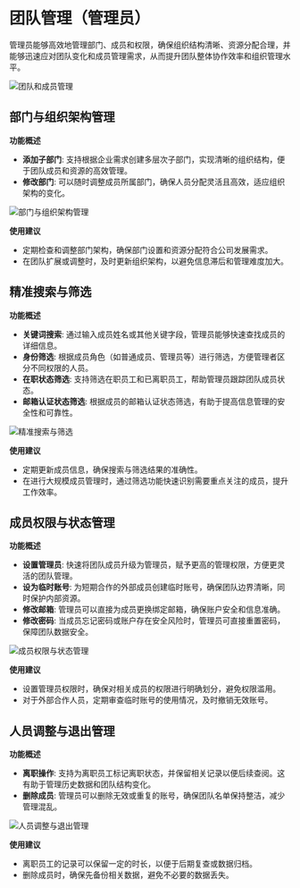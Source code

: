 # 团队管理（管理员）

管理员能够高效地管理部门、成员和权限，确保组织结构清晰、资源分配合理，并能够迅速应对团队变化和成员管理需求，从而提升团队整体协作效率和组织管理水平。

![团队和成员管理](/images/team_mana_1.png)

## 部门与组织架构管理

**功能概述**
- **添加子部门**: 支持根据企业需求创建多层次子部门，实现清晰的组织结构，便于团队成员和资源的高效管理。
- **修改部门**: 可以随时调整成员所属部门，确保人员分配灵活且高效，适应组织架构的变化。

![部门与组织架构管理](/images/team_mana_2.png)

**使用建议**
- 定期检查和调整部门架构，确保部门设置和资源分配符合公司发展需求。
- 在团队扩展或调整时，及时更新组织架构，以避免信息滞后和管理难度加大。


## 精准搜索与筛选

**功能概述**
- **关键词搜索**: 通过输入成员姓名或其他关键字段，管理员能够快速查找成员的详细信息。
- **身份筛选**: 根据成员角色（如普通成员、管理员等）进行筛选，方便管理者区分不同权限的人员。
- **在职状态筛选**: 支持筛选在职员工和已离职员工，帮助管理员跟踪团队成员状态。
- **邮箱认证状态筛选**: 根据成员的邮箱认证状态筛选，有助于提高信息管理的安全性和可靠性。

![精准搜索与筛选](/images/team_mana_3.png)

**使用建议**
- 定期更新成员信息，确保搜索与筛选结果的准确性。
- 在进行大规模成员管理时，通过筛选功能快速识别需要重点关注的成员，提升工作效率。


## **成员权限与状态管理**

**功能概述**
- **设置管理员**: 快速将团队成员升级为管理员，赋予更高的管理权限，方便更灵活的团队管理。
- **设为临时账号**: 为短期合作的外部成员创建临时账号，确保团队边界清晰，同时保护内部资源。
- **修改邮箱**: 管理员可以直接为成员更换绑定邮箱，确保账户安全和信息准确。
- **修改密码**: 当成员忘记密码或账户存在安全风险时，管理员可直接重置密码，保障团队数据安全。

![成员权限与状态管理](/images/team_mana_4.png)

**使用建议**
- 设置管理员权限时，确保对相关成员的权限进行明确划分，避免权限滥用。
- 对于外部合作人员，定期审查临时账号的使用情况，及时撤销无效账号。


## 人员调整与退出管理

**功能概述**
- **离职操作**: 支持为离职员工标记离职状态，并保留相关记录以便后续查阅。这有助于管理历史数据和团队结构变化。
- **删除成员**: 管理员可以删除无效或重复的账号，确保团队名单保持整洁，减少管理混乱。

![人员调整与退出管理](/images/team_mana_5.png)

**使用建议**
- 离职员工的记录可以保留一定的时长，以便于后期复查或数据归档。
- 删除成员时，确保先备份相关数据，避免不必要的数据丢失。